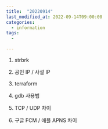 ```yaml
---
title:  "20220914"
last_modified_at: 2022-09-14T09:00:00
categories:
  - information
tags: 
  - 

---
```


1. strbrk

2. 공인 IP / 사설 IP

3. terraform

4. gdb 사용법

5. TCP / UDP 차이

6. 구글 FCM / 애플 APNS 차이


